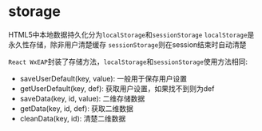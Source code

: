 # storage

HTML5中本地数据持久化分为`localStorage`和`sessionStorage`
`localStorage`是永久性存储，除非用户清楚缓存
`sessionStorage`则在session结束时自动清楚

`React WxEAP`封装了存储方法，`localStorage`和`sessionStorage`使用方法相同:
* saveUserDefault(key, value): 一般用于保存用户设置
* getUserDefault(key, def): 获取用户设置，如果找不到则为def
* saveData(key, id, value): 二维存储数据
* getData(key, id, def): 获取二维数据
* cleanData(key, id): 清楚二维数据